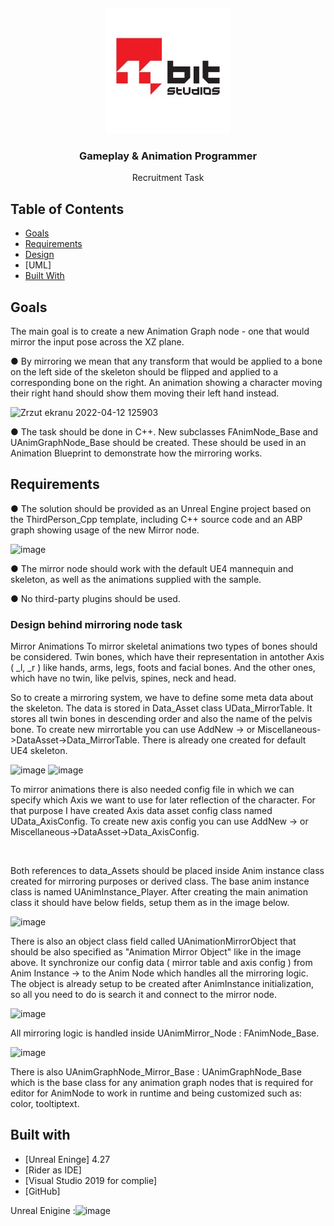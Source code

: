 

<!-- PROJECT LOGO -->
<p align="center">
 
<br />
<p align="center">
  <a href="https://github.com/pbrzoska024/FPS-MULTIPLAYER-PROJECT-WINDOWS64-32BIT-">
  </a>
  <img src="images/LOGO.jpg" alt="Logo" width="200" height="200">
  <h3 align="center">Gameplay & Animation Programmer </h3>

  <p align="center">
  Recruitment Task
   



<!-- TABLE OF CONTENTS -->
## Table of Contents

* [Goals](#Goals)
* [Requirements](#Requirements)
* [Design](#Design)
* [UML]
* [Built With](#built-with)





<!-- Goals -->
## Goals

The main goal is to create a new Animation Graph node - one that would mirror the input pose across the XZ plane.

● By mirroring we mean that any transform that would be applied to a bone on the left
side of the skeleton should be flipped and applied to a corresponding bone on the
right. An animation showing a character moving their right hand should show them
moving their left hand instead.
 
 ![Zrzut ekranu 2022-04-12 125903](https://user-images.githubusercontent.com/53401206/162945852-cd1e6c0f-3fa6-4569-a58a-5420cda831a5.png)

● The task should be done in C++. New subclasses FAnimNode_Base and
UAnimGraphNode_Base should be created. These should be used in an Animation
Blueprint to demonstrate how the mirroring works.



<!-- Requirements -->
## Requirements

● The solution should be provided as an Unreal Engine project based on the
ThirdPerson_Cpp template, including C++ source code and an ABP graph showing
usage of the new Mirror node.
 
 ![image](https://user-images.githubusercontent.com/53401206/162946123-31122f4f-3c6c-4987-8e69-ff63e7e7f436.png)

● The mirror node should work with the default UE4 mannequin and skeleton, as well
as the animations supplied with the sample.

● No third-party plugins should be used.



### Design behind mirroring node task
 
 Mirror Animations
To mirror skeletal animations two types of bones should be considered. Twin bones, which have their representation in antother Axis ( _l, _r ) like hands, arms, legs, foots and facial bones. And the other ones, which have no twin, like pelvis, spines, neck and head.

So to create a mirroring system, we have to define some meta data about the skeleton. The data is stored in Data_Asset class UData_MirrorTable.
It stores all twin bones in descending  order and also the name of the pelvis bone. To create new mirrortable you can use
AddNew -> or Miscellaneous->DataAsset->Data_MirrorTable.
There is already one created for default UE4 skeleton.
 
 ![image](https://user-images.githubusercontent.com/53401206/162947739-fba3c5e7-fe35-439d-b57d-319ae1afddfd.png)
 ![image](https://user-images.githubusercontent.com/53401206/162947838-fe8cc448-996a-4d8d-82ad-83f37d08bc7b.png)

To mirror animations there is also needed config file in which we can specify which Axis we want to use for later reflection of the character.
For that purpose I have created Axis data asset config class named UData_AxisConfig. To create new axis config you can use
AddNew -> or Miscellaneous->DataAsset->Data_AxisConfig.
 
 <p align="center">
  <img ![image](https://user-images.githubusercontent.com/53401206/162949688-fab9397f-dbb1-4238-9c45-305e26101e16.png) />
</p>


 Both references to data_Assets should be placed inside Anim instance class created for mirroring purposes or derived class.
 The base anim instance class is named UAnimInstance_Player. After creating the main animation class it should have below fields, setup them as in the image below.
 
 ![image](https://user-images.githubusercontent.com/53401206/162950525-262636c4-ea5f-4adf-a4cb-fe7b51ede78a.png)
 
 There is also an object class field called UAnimationMirrorObject that should be also specified as "Animation Mirror Object" like in the image above.
 It synchronize our config data ( mirror table and axis config ) from Anim Instance -> to the Anim Node which handles all the mirroring logic.
 The object is already setup to be created after AnimInstance initialization, so all you need to do is search it and connect to the mirror node.
 
 ![image](https://user-images.githubusercontent.com/53401206/162951519-f0b4c829-9370-403b-9abe-066714106134.png)
 
 
 All mirroring logic is handled inside UAnimMirror_Node : FAnimNode_Base. 
 
 ![image](https://user-images.githubusercontent.com/53401206/162952723-294baa82-f371-4a62-85d8-9817bca03e80.png)
 
 There is also UAnimGraphNode_Mirror_Base : UAnimGraphNode_Base which is the base class for any animation graph nodes 
 that is required for editor for AnimNode to work in runtime and being customized such as: color, tooltiptext.
 


<!-- Built with -->
## Built with
* [Unreal Eninge] 4.27
* [Rider as IDE]
* [Visual Studio 2019 for complie]
* [GitHub]


Unreal Enigine :![image](https://user-images.githubusercontent.com/53401206/162955892-66e53cb8-36e6-4973-88e5-d9adeb21a44b.png)





